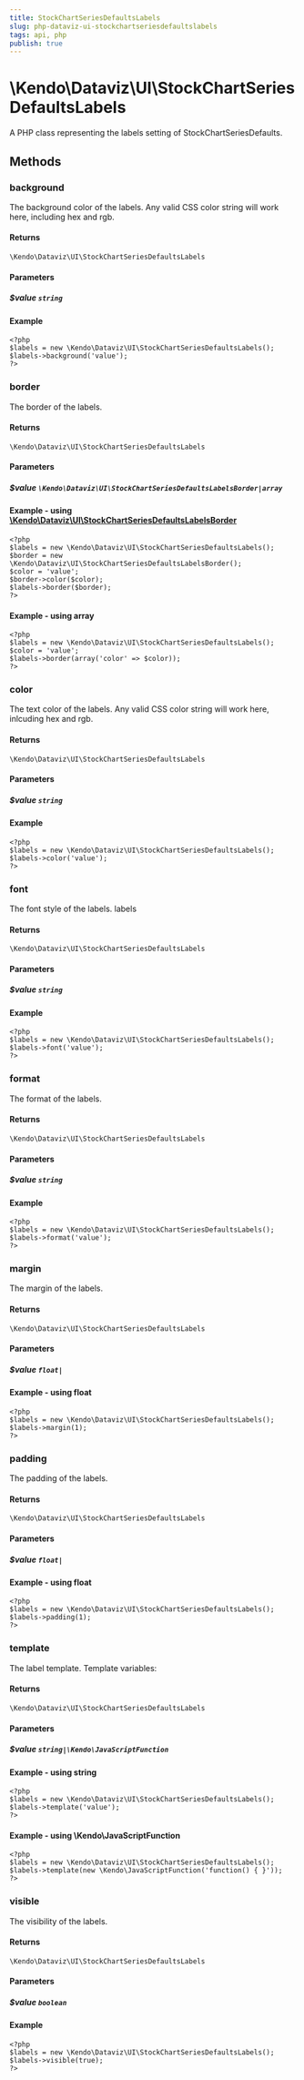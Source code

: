 ```yaml
---
title: StockChartSeriesDefaultsLabels
slug: php-dataviz-ui-stockchartseriesdefaultslabels
tags: api, php
publish: true
---
```


# \Kendo\Dataviz\UI\StockChartSeriesDefaultsLabels

A PHP class representing the labels setting of StockChartSeriesDefaults.


## Methods

### background
The background color of the labels. Any valid CSS color string will work here,
including hex and rgb.

#### Returns
`\Kendo\Dataviz\UI\StockChartSeriesDefaultsLabels`

#### Parameters

##### $value `string`



#### Example 
    <?php
    $labels = new \Kendo\Dataviz\UI\StockChartSeriesDefaultsLabels();
    $labels->background('value');
    ?>

### border

The border of the labels.

#### Returns
`\Kendo\Dataviz\UI\StockChartSeriesDefaultsLabels`

#### Parameters

##### $value `\Kendo\Dataviz\UI\StockChartSeriesDefaultsLabelsBorder|array`


#### Example - using [\Kendo\Dataviz\UI\StockChartSeriesDefaultsLabelsBorder](/api/wrappers/php/Kendo/Dataviz/UI/StockChartSeriesDefaultsLabelsBorder)
    <?php
    $labels = new \Kendo\Dataviz\UI\StockChartSeriesDefaultsLabels();
    $border = new \Kendo\Dataviz\UI\StockChartSeriesDefaultsLabelsBorder();
    $color = 'value';
    $border->color($color);
    $labels->border($border);
    ?>

#### Example - using array

    <?php
    $labels = new \Kendo\Dataviz\UI\StockChartSeriesDefaultsLabels();
    $color = 'value';
    $labels->border(array('color' => $color));
    ?>

### color
The text color of the labels. Any valid CSS color string will work here, inlcuding hex
and rgb.

#### Returns
`\Kendo\Dataviz\UI\StockChartSeriesDefaultsLabels`

#### Parameters

##### $value `string`



#### Example 
    <?php
    $labels = new \Kendo\Dataviz\UI\StockChartSeriesDefaultsLabels();
    $labels->color('value');
    ?>

### font
The font style of the labels.
labels

#### Returns
`\Kendo\Dataviz\UI\StockChartSeriesDefaultsLabels`

#### Parameters

##### $value `string`



#### Example 
    <?php
    $labels = new \Kendo\Dataviz\UI\StockChartSeriesDefaultsLabels();
    $labels->font('value');
    ?>

### format
The format of the labels.

#### Returns
`\Kendo\Dataviz\UI\StockChartSeriesDefaultsLabels`

#### Parameters

##### $value `string`



#### Example 
    <?php
    $labels = new \Kendo\Dataviz\UI\StockChartSeriesDefaultsLabels();
    $labels->format('value');
    ?>

### margin
The margin of the labels.

#### Returns
`\Kendo\Dataviz\UI\StockChartSeriesDefaultsLabels`

#### Parameters

##### $value `float|`



#### Example  - using float
    <?php
    $labels = new \Kendo\Dataviz\UI\StockChartSeriesDefaultsLabels();
    $labels->margin(1);
    ?>

### padding
The padding of the labels.

#### Returns
`\Kendo\Dataviz\UI\StockChartSeriesDefaultsLabels`

#### Parameters

##### $value `float|`



#### Example  - using float
    <?php
    $labels = new \Kendo\Dataviz\UI\StockChartSeriesDefaultsLabels();
    $labels->padding(1);
    ?>

### template
The label template.
Template variables:

#### Returns
`\Kendo\Dataviz\UI\StockChartSeriesDefaultsLabels`

#### Parameters

##### $value `string|\Kendo\JavaScriptFunction`



#### Example  - using string
    <?php
    $labels = new \Kendo\Dataviz\UI\StockChartSeriesDefaultsLabels();
    $labels->template('value');
    ?>

#### Example  - using \Kendo\JavaScriptFunction
    <?php
    $labels = new \Kendo\Dataviz\UI\StockChartSeriesDefaultsLabels();
    $labels->template(new \Kendo\JavaScriptFunction('function() { }'));
    ?>

### visible
The visibility of the labels.

#### Returns
`\Kendo\Dataviz\UI\StockChartSeriesDefaultsLabels`

#### Parameters

##### $value `boolean`



#### Example 
    <?php
    $labels = new \Kendo\Dataviz\UI\StockChartSeriesDefaultsLabels();
    $labels->visible(true);
    ?>

